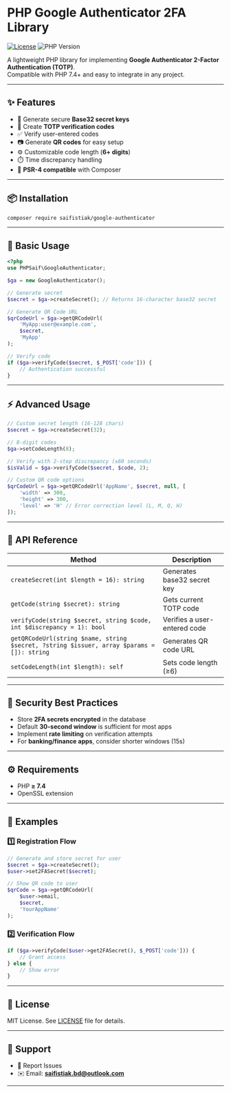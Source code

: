 # PHP Google Authenticator 2FA Library

[![License](https://img.shields.io/badge/license-MIT-blue.svg)](https://opensource.org/licenses/MIT)
![PHP Version](https://img.shields.io/badge/php-%3E%3D7.4-brightgreen)

A lightweight PHP library for implementing **Google Authenticator 2-Factor Authentication (TOTP)**.  
Compatible with PHP 7.4+ and easy to integrate in any project.

---

## ✨ Features

- 🔑 Generate secure **Base32 secret keys**
- 🔢 Create **TOTP verification codes**
- ✅ Verify user-entered codes
- 📷 Generate **QR codes** for easy setup
- ⚙️ Customizable code length (**6+ digits**)
- ⏱️ Time discrepancy handling
- 🧩 **PSR-4 compatible** with Composer

---

## 📦 Installation

```bash
composer require saifistiak/google-authenticator
```

---

## 🚀 Basic Usage

```php
<?php
use PHPSaif\GoogleAuthenticator;

$ga = new GoogleAuthenticator();

// Generate secret
$secret = $ga->createSecret(); // Returns 16-character base32 secret

// Generate QR Code URL
$qrCodeUrl = $ga->getQRCodeUrl(
    'MyApp:user@example.com',
    $secret,
    'MyApp'
);

// Verify code
if ($ga->verifyCode($secret, $_POST['code'])) {
    // Authentication successful
}
```

---

## ⚡ Advanced Usage

```php
// Custom secret length (16-128 chars)
$secret = $ga->createSecret(32);

// 8-digit codes
$ga->setCodeLength(8);

// Verify with 2-step discrepancy (±60 seconds)
$isValid = $ga->verifyCode($secret, $code, 2);

// Custom QR code options
$qrCodeUrl = $ga->getQRCodeUrl('AppName', $secret, null, [
    'width' => 300,
    'height' => 300,
    'level' => 'H' // Error correction level (L, M, Q, H)
]);
```

---

## 📖 API Reference

| Method | Description |
|--------|-------------|
| `createSecret(int $length = 16): string` | Generates base32 secret key |
| `getCode(string $secret): string` | Gets current TOTP code |
| `verifyCode(string $secret, string $code, int $discrepancy = 1): bool` | Verifies a user-entered code |
| `getQRCodeUrl(string $name, string $secret, ?string $issuer, array $params = []): string` | Generates QR code URL |
| `setCodeLength(int $length): self` | Sets code length (≥6) |

---

## 🔐 Security Best Practices

- Store **2FA secrets encrypted** in the database  
- Default **30-second window** is sufficient for most apps  
- Implement **rate limiting** on verification attempts  
- For **banking/finance apps**, consider shorter windows (15s)

---

## ⚙️ Requirements

- PHP **≥ 7.4**
- OpenSSL extension

---

## 📝 Examples

### 1️⃣ Registration Flow

```php
// Generate and store secret for user
$secret = $ga->createSecret();
$user->set2FASecret($secret);

// Show QR code to user
$qrCode = $ga->getQRCodeUrl(
    $user->email,
    $secret,
    'YourAppName'
);
```

### 2️⃣ Verification Flow

```php
if ($ga->verifyCode($user->get2FASecret(), $_POST['code'])) {
    // Grant access
} else {
    // Show error
}
```

---

## 📄 License

MIT License. See [LICENSE](LICENSE) file for details.

---

## 💬 Support

- 🐛 Report Issues  
- ✉️ Email: **saifistiak.bd@outlook.com**  

---
